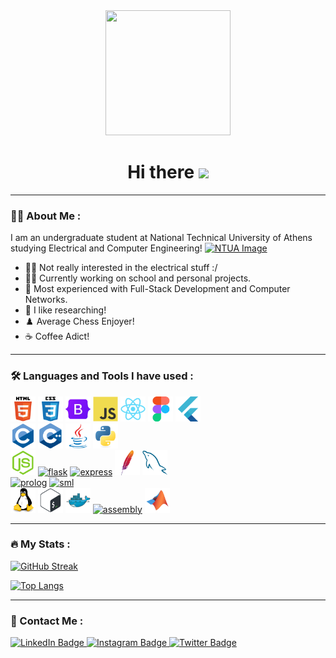<div align="center">
  <img src="https://media.giphy.com/media/v1.Y2lkPTc5MGI3NjExYTEwNTMyZDMxZDgwYjg2NzU4MTY4MWI4YzNmYTFkZmE4MjU1MmUzNSZlcD12MV9pbnRlcm5hbF9naWZzX2dpZklkJmN0PXM/zr8fjYMibDWBlTpbMU/giphy-downsized-large.gif" width="200" height="200"/>
  <h1>
  Hi there
  <img src="https://media.giphy.com/media/hvRJCLFzcasrR4ia7z/giphy.gif" width="30px"/>
</h1>
</div>

---

### :student: About Me :

I am an undergraduate student at National Technical University of Athens studying Electrical and Computer Engineering!
<a href="https://www.ntua.gr/en/"><img src="https://i.ibb.co/4FzgjCZ/2.png" width="40" alt="NTUA Image" border="0"></a>
- :surfing_man:  Not really interested in the electrical stuff :/
- :technologist: Currently working on school and personal projects.
- :muscle: Most experienced with Full-Stack Development and Computer Networks.
- :telescope: I like researching!
- :chess_pawn: Average Chess Enjoyer!
- :coffee: Coffee Adict!

---

### :hammer_and_wrench: Languages and Tools I have used :
<div>
  <a href="https://developer.mozilla.org/en-US/docs/Glossary/HTML5"><img src="https://github.com/devicons/devicon/blob/master/icons/html5/html5-original-wordmark.svg" title="HTML" alt="HTML" width="40" height="40"/></a>
  <a href="https://developer.mozilla.org/en-US/docs/Web/CSS"><img src="https://github.com/devicons/devicon/blob/master/icons/css3/css3-original-wordmark.svg" title="CSS" alt="CSS" width="40" height="40"/></a>
  <a href="https://getbootstrap.com/"><img src="https://github.com/devicons/devicon/blob/master/icons/bootstrap/bootstrap-original.svg" title="Bootstrap" alt="Bootstrap" width="40" height="40"/></a>
  <a href="https://www.javascript.com/"><img src="https://github.com/devicons/devicon/blob/master/icons/javascript/javascript-original.svg" title="Javscript" alt="Javascript" width="40" height="40"/></a>
  <a href="https://legacy.reactjs.org"><img src="https://github.com/devicons/devicon/blob/master/icons/react/react-original.svg" title="React" alt="React" width="40" height="40"/></a>
  <a href="https://www.figma.com"><img src="https://github.com/devicons/devicon/blob/master/icons/figma/figma-original.svg" title="Figma" alt="Figma" width="40" height="40"/></a>
  <a href="https://flutter.dev"><img src="https://github.com/devicons/devicon/blob/master/icons/flutter/flutter-original.svg" title="Flutter" alt="Flutter" width="40" height="40"/></a>
</div>
<div>
  <a href="https://www.w3schools.com/c/c_intro.php"><img src="https://github.com/devicons/devicon/blob/master/icons/c/c-original.svg" title="C" alt="C" width="40" height="40"/></a>
  <a href="https://www.w3schools.com/cpp/cpp_intro.asp"><img src="https://github.com/devicons/devicon/blob/master/icons/cplusplus/cplusplus-original.svg" title="C++" alt="C++" width="40" height="40"/></a>
  <a href="https://www.java.com/en/"><img src="https://github.com/devicons/devicon/blob/master/icons/java/java-original.svg" title="java" alt="java" width="40" height="40"/></a>
  <a href="https://www.python.org/"><img src="https://github.com/devicons/devicon/blob/master/icons/python/python-original.svg" title="python" alt="python" width="40" height="40"/></a>
</div>
<div>
  <a href="https://nodejs.org/en"><img src="https://github.com/devicons/devicon/blob/master/icons/nodejs/nodejs-original.svg" title="nodejs" alt="nodejs" width="40" height="40"/></a>
  <a href="https://flask.palletsprojects.com/en/2.3.x/"><img src="https://www.pngkey.com/png/detail/98-985032_flask-logo-flask-python-icon.png" title="flask" alt="flask" width="40" height="40"/></a>
  <a href="https://expressjs.com/"><img src="https://encrypted-tbn0.gstatic.com/images?q=tbn:ANd9GcQViCroqviMgyMunS1DAp91MIP6_1yla73k1O9bkt0tGQ&s" title="express" alt="express" width="40" height="40"/></a>
  <a href="https://httpd.apache.org/"><img src="https://github.com/devicons/devicon/blob/master/icons/apache/apache-original.svg" title="apache" alt="apache" width="40" height="40"/></a>
  <a href="https://www.mysql.com/"><img src="https://github.com/devicons/devicon/blob/master/icons/mysql/mysql-original.svg" title="mysql" alt="mysql" width="40" height="40"/></a>
</div>
<div>
  <a href="https://www.swi-prolog.org/"><img src="https://dashboard.snapcraft.io/site_media/appmedia/2020/04/Prolog-logo-512.png" title="prolog" alt="prolog" width="40" height="40"/></a>
  <a href="https://www.smlnj.org/"><img src="https://www.cs.unm.edu/~darko/smlnj/GIFS/Logo4.jpeg" title="sml" alt="sml" width="40" height="40"/></a>
</div>
<div>
  <a href="https://www.linux.org/"><img src="https://github.com/devicons/devicon/blob/master/icons/linux/linux-original.svg" title="linux" alt="linux" width="40" height="40"/></a>
  <a href="https://www.gnu.org/software/bash/"><img src="https://github.com/devicons/devicon/blob/master/icons/bash/bash-original.svg" title="bash" alt="bash" width="40" height="40"/></a>
  <a href="https://www.docker.com/"><img src="https://github.com/devicons/devicon/blob/master/icons/docker/docker-original.svg" title="docker" alt="docker" width="40" height="40"/></a>
  <a href="https://en.wikipedia.org/wiki/Assembly_language"><img src="https://www.ptinstitute.in/wp-content/uploads/2015/12/unnamed.png" title="assembly" alt="assembly" width="40" height="40"/></a>
  <a href="https://www.mathworks.com/products/matlab.html"><img src="https://github.com/devicons/devicon/blob/master/icons/matlab/matlab-original.svg" title="matlab" alt="matlab" width="40" height="40"/></a>
</div>

---

### :fire: My Stats :

[![GitHub Streak](http://github-readme-streak-stats.herokuapp.com?user=johnbas321&theme=dark&background=000000)](https://git.io/streak-stats)

[![Top Langs](https://github-readme-stats.vercel.app/api/top-langs/?username=johnbas321&layout=compact&theme=vision-friendly-dark)](https://github.com/anuraghazra/github-readme-stats)

---

### :round_pushpin: Contact Me :

<div id="badges">
  <a href="https://www.linkedin.com/in/john-basdekis-a8884119a/">
    <img src="https://img.shields.io/badge/LinkedIn-blue?style=for-the-badge&logo=linkedin&logoColor=white" alt="LinkedIn Badge"/>
  </a>
  <a href="https://www.instagram.com/giannis.basdekis/">
    <img src="https://img.shields.io/badge/Instragram-orange?style=for-the-badge&logo=instagram&logoColor=white" alt="Instagram Badge"/>
  </a>
  <a href="johnbas321@gmail.com">
    <img src="https://img.shields.io/badge/Gmail-red?style=for-the-badge&logo=gmail&logoColor=white" alt="Twitter Badge"/>
  </a>
</div>
